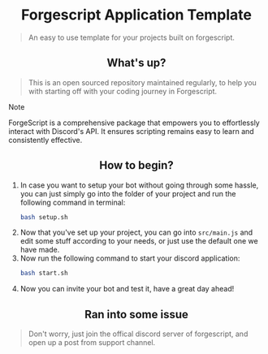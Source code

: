 <h1 align="center">Forgescript Application Template</h1>

> An easy to use template for your projects built on forgescript.
<h2 align="center">What's up?</h2>

> This is an open sourced repository maintained regularly, to help you with starting off with your coding journey in Forgescript.

> [!NOTE]
> ForgeScript is a comprehensive package that empowers you to effortlessly interact with Discord's API. It ensures scripting remains easy to learn and consistently effective.
<h2 align="center">How to begin?</h2>

1. In case you want to setup your bot without going through some hassle, you can just simply go into the folder of your project and run the following command in terminal:
   ```bash
   bash setup.sh
   ```
2. Now that you've set up your project, you can go into `src/main.js` and edit some stuff according to your needs, or just use the default one we have made.
3. Now run the following command to start your discord application:
   ```bash
   bash start.sh
   ```
4. Now you can invite your bot and test it, have a great day ahead!
<h2 align="center">Ran into some issue</h2>

> Don't worry, just join the offical discord server of forgescript, and open up a post from support channel.
